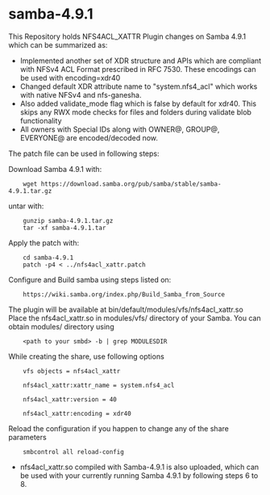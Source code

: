 # samba-4.9.1

This Repository holds NFS4ACL_XATTR Plugin changes on Samba 4.9.1 which can be summarized as:

* Implemented another set of XDR structure and APIs which are compliant with NFSv4 ACL Format prescribed in RFC 7530. These encodings can be used with encoding=xdr40
* Changed default XDR attribute name to "system.nfs4_acl" which works with native NFSv4 and nfs-ganesha.
* Also added validate_mode flag which is false by default for xdr40. This skips any RWX mode checks for files and folders during validate blob functionality
* All owners with Special IDs along with OWNER@, GROUP@, EVERYONE@ are encoded/decoded now.

The patch file can be used in following steps:

Download Samba 4.9.1 with:
		
		wget https://download.samba.org/pub/samba/stable/samba-4.9.1.tar.gz  

untar with:
		
		gunzip samba-4.9.1.tar.gz 
		tar -xf samba-4.9.1.tar

Apply the patch with:

		cd samba-4.9.1
  		patch -p4 < ../nfs4acl_xattr.patch

Configure and Build samba using steps listed on:

		https://wiki.samba.org/index.php/Build_Samba_from_Source

The plugin will be available at bin/default/modules/vfs/nfs4acl_xattr.so
Place the nfs4acl_xattr.so in modules/vfs/ directory of your Samba. You can obtain modules/ directory using

		<path to your smbd> -b | grep MODULESDIR

While creating the share, use following options
 
		vfs objects = nfs4acl_xattr

		nfs4acl_xattr:xattr_name = system.nfs4_acl

		nfs4acl_xattr:version = 40

		nfs4acl_xattr:encoding = xdr40
	
Reload the configuration if you happen to change any of the share parameters

		smbcontrol all reload-config

* nfs4acl_xattr.so compiled with Samba-4.9.1 is also uploaded, which can be used with your currently running Samba 4.9.1 by following steps 6 to 8.
